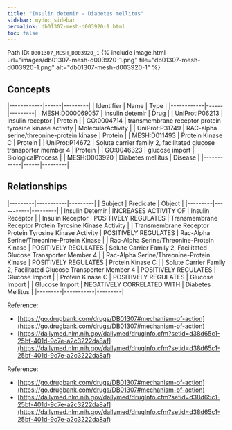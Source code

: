 ```yaml
---
title: "Insulin detemir - Diabetes mellitus"
sidebar: mydoc_sidebar
permalink: db01307-mesh-d003920-1.html
toc: false 
---
```



Path ID: `DB01307_MESH_D003920_1`
{% include image.html url="images/db01307-mesh-d003920-1.png" file="db01307-mesh-d003920-1.png" alt="db01307-mesh-d003920-1" %}

## Concepts

|------------|------|---------|
| Identifier | Name | Type    |
|------------|------|---------|
| MESH:D000069057 | insulin detemir | Drug |
| UniProt:P06213 | Insulin receptor | Protein |
| GO:0004714 | transmembrane receptor protein tyrosine kinase activity | MolecularActivity |
| UniProt:P31749 | RAC-alpha serine/threonine-protein kinase | Protein |
| MESH:D011493 | Protein Kinase C | Protein |
| UniProt:P14672 | Solute carrier family 2, facilitated glucose transporter member 4 | Protein |
| GO:0046323 | glucose import | BiologicalProcess |
| MESH:D003920 | Diabetes mellitus | Disease |
|------------|------|---------|

## Relationships

|---------|-----------|---------|
| Subject | Predicate | Object  |
|---------|-----------|---------|
| Insulin Detemir | INCREASES ACTIVITY OF | Insulin Receptor |
| Insulin Receptor | POSITIVELY REGULATES | Transmembrane Receptor Protein Tyrosine Kinase Activity |
| Transmembrane Receptor Protein Tyrosine Kinase Activity | POSITIVELY REGULATES | Rac-Alpha Serine/Threonine-Protein Kinase |
| Rac-Alpha Serine/Threonine-Protein Kinase | POSITIVELY REGULATES | Solute Carrier Family 2, Facilitated Glucose Transporter Member 4 |
| Rac-Alpha Serine/Threonine-Protein Kinase | POSITIVELY REGULATES | Protein Kinase C |
| Solute Carrier Family 2, Facilitated Glucose Transporter Member 4 | POSITIVELY REGULATES | Glucose Import |
| Protein Kinase C | POSITIVELY REGULATES | Glucose Import |
| Glucose Import | NEGATIVELY CORRELATED WITH | Diabetes Mellitus |
|---------|-----------|---------|

Reference: 
  - [https://go.drugbank.com/drugs/DB01307#mechanism-of-action](https://go.drugbank.com/drugs/DB01307#mechanism-of-action)
  - [https://dailymed.nlm.nih.gov/dailymed/drugInfo.cfm?setid=d38d65c1-25bf-401d-9c7e-a2c3222da8af](https://dailymed.nlm.nih.gov/dailymed/drugInfo.cfm?setid=d38d65c1-25bf-401d-9c7e-a2c3222da8af)

Reference: 
  - [https://go.drugbank.com/drugs/DB01307#mechanism-of-action](https://go.drugbank.com/drugs/DB01307#mechanism-of-action)
  - [https://dailymed.nlm.nih.gov/dailymed/drugInfo.cfm?setid=d38d65c1-25bf-401d-9c7e-a2c3222da8af](https://dailymed.nlm.nih.gov/dailymed/drugInfo.cfm?setid=d38d65c1-25bf-401d-9c7e-a2c3222da8af)
